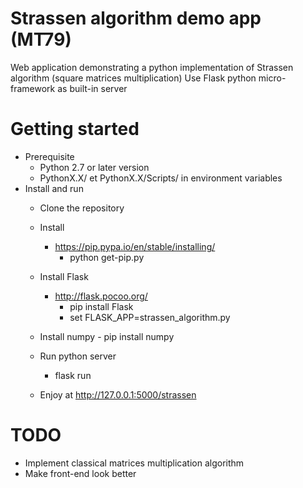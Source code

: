 # Strassen algorithm demo app (MT79)
Web application demonstrating a python implementation of Strassen algorithm (square matrices multiplication)
Use Flask python micro-framework as built-in server

# Getting started
* Prerequisite
    - Python 2.7 or later version
    - PythonX.X/ et PythonX.X/Scripts/ in environment variables
* Install and run
    - Clone the repository
    - Install 
        - https://pip.pypa.io/en/stable/installing/
            - python get-pip.py
          
    - Install Flask
        - http://flask.pocoo.org/
            - pip install Flask
            - set FLASK_APP=strassen_algorithm.py
            
    - Install numpy
            - pip install numpy
    
    - Run python server
        - flask run
          
    - Enjoy at http://127.0.0.1:5000/strassen 


# TODO
- Implement classical matrices multiplication algorithm
- Make front-end look better
